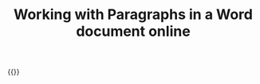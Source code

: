 ﻿---
title: "Working with Paragraphs in a Word document online"
articleTitle: "Working with Paragraphs"
linktitle: "Paragraphs"
type: docs
url: /paragraphs/
description: "Insert, edit, delete Paragraphs in a Word document programmatically via Cloud API."
weight: 150
---

{{<list-children-pages>}}
